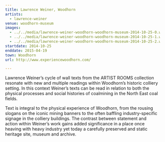 ```yaml
---
title: Lawrence Weiner, Woodhorn
artists:
  - lawrence-weiner
venue: woodhorn-museum
images:
  - ../../media/lawrence-weiner-woodhorn-woodhorn-museum-2014-10-25-0.webp
  - ../../media/lawrence-weiner-woodhorn-woodhorn-museum-2014-10-25-1.webp
  - ../../media/lawrence-weiner-woodhorn-woodhorn-museum-2014-10-25-2.webp
startdate: 2014-10-25
enddate: 2015-04-19
town: Woodhorn
url: http://www.experiencewoodhorn.com/

---
```


Lawrence Weiner’s cycle of wall texts from the ARTIST ROOMS collection resonate with new and multiple readings within Woodhorn’s historic colliery setting. In this context Weiner’s texts can be read in relation to both the physical processes and social histories of coalmining in the North East coal fields.

Text is integral to the physical experience of Woodhorn, from the rousing slogans on the iconic mining banners to the often baffling industry-specific signage in the colliery buildings. The contrast between statement and action within Weiner’s work gains added significance in a place once heaving with heavy industry yet today a carefully preserved and static heritage site, museum and archive.